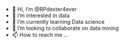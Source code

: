 - 👋 Hi, I’m @RPdexter4ever
- 👀 I’m interested in data
- 🌱 I’m currently learning Data science
- 💞️ I’m looking to collaborate on data mining
- 📫 How to reach me ...

<!---
RPdexter4ever/RPdexter4ever is a ✨ special ✨ repository because its `README.md` (this file) appears on your GitHub profile.
You can click the Preview link to take a look at your changes.
--->

